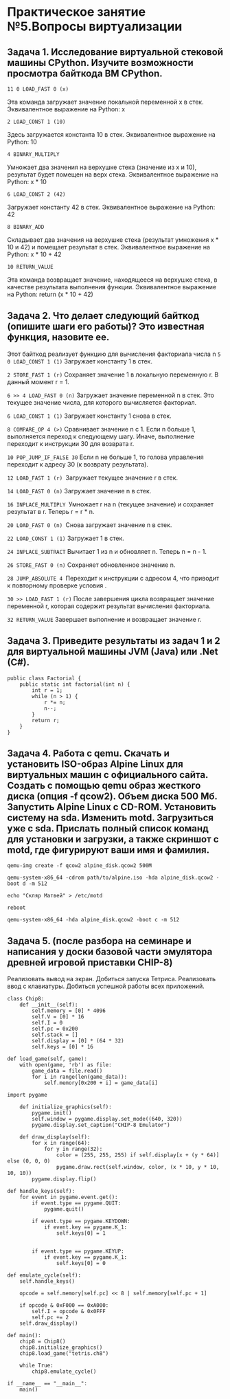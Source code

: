 # Практическое занятие №5.Вопросы виртуализации
## Задача 1. Исследование виртуальной стековой машины CPython. Изучите возможности просмотра байткода ВМ CPython.
```
11 0 LOAD_FAST 0 (x)
```
Эта команда загружает значение локальной переменной x в стек.
Эквивалентное выражение на Python: x
```
2 LOAD_CONST 1 (10)
```
Здесь загружается константа 10 в стек.
Эквивалентное выражение на Python: 10
```
4 BINARY_MULTIPLY
```
Умножает два значения на верхушке стека (значение из x и 10), результат будет помещен на верх стека.
Эквивалентное выражение на Python: x * 10
```
6 LOAD_CONST 2 (42)
```
Загружает константу 42 в стек.
Эквивалентное выражение на Python: 42
```
8 BINARY_ADD
```
Складывает два значения на верхушке стека (результат умножения x * 10 и 42) и помещает результат в стек.
Эквивалентное выражение на Python: x * 10 + 42
```
10 RETURN_VALUE
```
Эта команда возвращает значение, находящееся на верхушке стека, в качестве результата выполнения функции.
Эквивалентное выражение на Python: return (x * 10 + 42)

## Задача 2. Что делает следующий байткод (опишите шаги его работы)? Это известная функция, назовите ее.
Этот байткод реализует функцию для вычисления факториала числа n
```5 0 LOAD_CONST 1 (1)``` Загружает константу 1 в стек.

```2 STORE_FAST 1 (r)``` Сохраняет значение 1 в локальную переменную r. В данный момент r = 1.

```6 >> 4 LOAD_FAST 0 (n)``` Загружает значение переменной n в стек. Это текущее значение числа, для которого вычисляется факториал.

```6 LOAD_CONST 1 (1)``` Загружает константу 1 снова в стек.

```8 COMPARE_OP 4 (>)``` Сравнивает значение n с 1. Если n больше 1, выполняется переход к следующему шагу. Иначе, выполнение переходит к инструкции 30 для возврата r.

```10 POP_JUMP_IF_FALSE 30``` Если n не больше 1, то голова управления переходит к адресу 30 (к возврату результата).

```12 LOAD_FAST 1 (r) ```Загружает текущее значение r в стек.

```14 LOAD_FAST 0 (n)``` Загружает значение n в стек.

```16 INPLACE_MULTIPLY ```Умножает r на n (текущее значение) и сохраняет результат в r. Теперь r = r * n.

```20 LOAD_FAST 0 (n) ```Снова загружает значение n в стек.

```22 LOAD_CONST 1 (1)``` Загружает 1 в стек.

```24 INPLACE_SUBTRACT``` Вычитает 1 из n и обновляет n. Теперь n = n - 1.

```26 STORE_FAST 0 (n)``` Сохраняет обновленное значение n.

```28 JUMP_ABSOLUTE 4 ```Переходит к инструкции с адресом 4, что приводит к повторному проверке условия .

```30 >> LOAD_FAST 1 (r)``` После завершения цикла возвращает значение переменной r, которая содержит результат вычисления факториала.

```32 RETURN_VALUE``` Завершает выполнение и возвращает значение r.

## Задача 3. Приведите результаты из задач 1 и 2 для виртуальной машины JVM (Java) или .Net (C#).
```
public class Factorial {
    public static int factorial(int n) {
        int r = 1;
        while (n > 1) {
            r *= n;
            n--;
        }
        return r;
    }
}
```
## Задача 4. Работа с qemu. Скачать и установить ISO-образ Alpine Linux для виртуальных машин с официального сайта. Создать с помощью qemu образ жесткого диска (опция -f qcow2). Объем диска 500 Мб. Запустить Alpine Linux с CD-ROM. Установить систему на sda. Изменить motd. Загрузиться уже с sda. Прислать полный список команд для установки и загрузки, а также скриншот с motd, где фигурируют ваши имя и фамилия.
```
qemu-img create -f qcow2 alpine_disk.qcow2 500M
```
```
qemu-system-x86_64 -cdrom path/to/alpine.iso -hda alpine_disk.qcow2 -boot d -m 512
```
```
echo "Скляр Матвей" > /etc/motd
```
```
reboot
```
```
qemu-system-x86_64 -hda alpine_disk.qcow2 -boot c -m 512
```

## Задача 5. (после разбора на семинаре и написания у доски базовой части эмулятора древней игровой приставки CHIP-8)
Реализовать вывод на экран.
Добиться запуска Тетриса.
Реализовать ввод с клавиатуры.
Добиться успешной работы всех приложений.
```
class Chip8:
    def __init__(self):
        self.memory = [0] * 4096  
        self.V = [0] * 16         
        self.I = 0                
        self.pc = 0x200           
        self.stack = []           
        self.display = [0] * (64 * 32) 
        self.keys = [0] * 16      
```
```
def load_game(self, game):
    with open(game, 'rb') as file:
        game_data = file.read()
        for i in range(len(game_data)):
            self.memory[0x200 + i] = game_data[i]
```
```
import pygame

    def initialize_graphics(self):
        pygame.init()
        self.window = pygame.display.set_mode((640, 320))
        pygame.display.set_caption("CHIP-8 Emulator")

    def draw_display(self):
        for x in range(64):
            for y in range(32):
                color = (255, 255, 255) if self.display[x + (y * 64)] else (0, 0, 0)
                pygame.draw.rect(self.window, color, (x * 10, y * 10, 10, 10))
        pygame.display.flip()
```
```
def handle_keys(self):
    for event in pygame.event.get():
        if event.type == pygame.QUIT:
            pygame.quit()
        
        if event.type == pygame.KEYDOWN:
            if event.key == pygame.K_1:
                self.keys[0] = 1
            

        if event.type == pygame.KEYUP:
            if event.key == pygame.K_1:
                self.keys[0] = 0
```
```
def emulate_cycle(self):
    self.handle_keys()
    
    opcode = self.memory[self.pc] << 8 | self.memory[self.pc + 1]

    if opcode & 0xF000 == 0xA000:  
        self.I = opcode & 0x0FFF
        self.pc += 2
    self.draw_display()   
```
```
def main():
    chip8 = Chip8()
    chip8.initialize_graphics()
    chip8.load_game("tetris.ch8") 

    while True:
        chip8.emulate_cycle()

if __name__ == "__main__":
    main()
```
